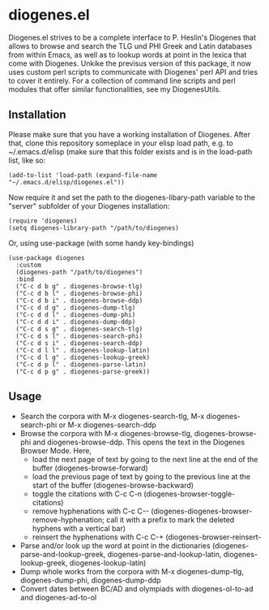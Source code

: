 diogenes.el
===========

Diogenes.el strives to be a complete interface to P. Heslin's Diogenes
that allows to browse and search the TLG und PHI Greek and Latin
databases from within Emacs, as well as to lookup words at point in
the lexica that come with Diogenes. Unkike the previsus version of
this package, it now uses custom perl scripts to communicate with
Diogenes' perl API and tries to cover it entirely. For a collection of
command line scripts and perl modules that offer similar
functionalities, see my DiogenesUtils.

Installation
------------

Please make sure that you have a working installation of Diogenes.
After that, clone this repository someplace in your elisp load path,
e.g. to ~/.emacs.d/elisp (make sure that this folder exists and is in
the load-path list, like so: 

	(add-to-list 'load-path (expand-file-name "~/.emacs.d/elisp/diogenes.el"))
	
Now require it and set the path to the diogenes-libary-path variable
to the "server" subfolder of your Diogenes installation:

	(require 'diogenes)
	(setq diogenes-library-path "/path/to/diogenes)

Or, using use-package (with some handy key-bindings)

	(use-package diogenes
	  :custom
	  (diogenes-path "/path/to/diogenes")
	  :bind 
	  ("C-c d b g" . diogenes-browse-tlg)
	  ("C-c d b l" . diogenes-browse-phi)
	  ("C-c d b i" . diogenes-browse-ddp)
	  ("C-c d d g" . diogenes-dump-tlg)
	  ("C-c d d l" . diogenes-dump-phi)
	  ("C-c d d i" . diogenes-dump-ddp)
	  ("C-c d s g" . diogenes-search-tlg)
	  ("C-c d s l" . diogenes-search-phi)
	  ("C-c d s i" . diogenes-search-ddp)
	  ("C-c d l l" . diogenes-lookup-latin)
	  ("C-c d l g" . diogenes-lookup-greek)
	  ("C-c d p l" . diogenes-parse-latin)
	  ("C-c d p g" . diogenes-parse-greek))


Usage
-----

  * Search the corpora with M-x diogenes-search-tlg, M-x
    diogenes-search-phi or M-x diogenes-search-ddp
  * Browse the corpora with M-x diogenes-browse-tlg,
    diogenes-browse-phi and diogenes-browse-ddp. This opens the text
    in the Diogenes Browser Mode. Here,
	* load the next page of text by going to the next line at the end
      of the buffer (diogenes-browse-forward)
	* load the previous page of text by going to the previous line at
      the start of the buffer (diogenes-browse-backward)
  	* toggle the citations with C-c C-n
        (diogenes-browser-toggle-citations)
	* remove hyphenations with C-c C--
      (diogenes-diogenes-browser-remove-hyphenation; call it with a
      prefix to mark the deleted hyphens with a vertical bar)
	* reinsert the hyphenations with C-c C-+
      (diogenes-browser-reinsert-
  * Parse and/or look up the word at point in the dictionaries
    (diogenes-parse-and-lookup-greek, diogenes-parse-and-lookup-latin,
    diogenes-lookup-greek, diogenes-lookup-latin)
  * Dump whole works from the corpora with M-x diogenes-dump-tlg,
    diogenes-dump-phi, diogenes-dump-ddp
  * Convert dates between BC/AD and olympiads with diogenes-ol-to-ad
    and diogenes-ad-to-ol





